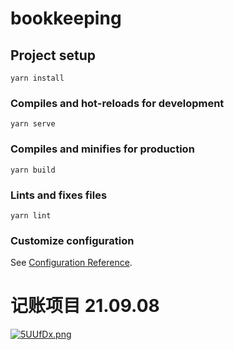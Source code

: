 # bookkeeping

## Project setup
```
yarn install
```

### Compiles and hot-reloads for development
```
yarn serve
```

### Compiles and minifies for production
```
yarn build
```

### Lints and fixes files
```
yarn lint
```

### Customize configuration
See [Configuration Reference](https://cli.vuejs.org/config/).

# 记账项目 21.09.08
[![5UUfDx.png](https://z3.ax1x.com/2021/10/18/5UUfDx.png)](https://imgtu.com/i/5UUfDx)
